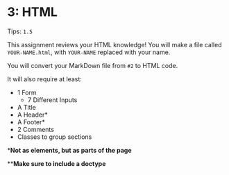 # 3: HTML

Tips: `1.5`

This assignment reviews your HTML knowledge!
You will make a file called `YOUR-NAME.html`, with `YOUR-NAME` replaced with your name.

You will convert your MarkDown file from `#2` to HTML code.

It will also require at least:

- 1 Form
  - 7 Different Inputs
- A Title
- A Header*
- A Footer*
- 2 Comments
- Classes to group sections

***Not as elements, but as parts of the page**

****Make sure to include a doctype**
